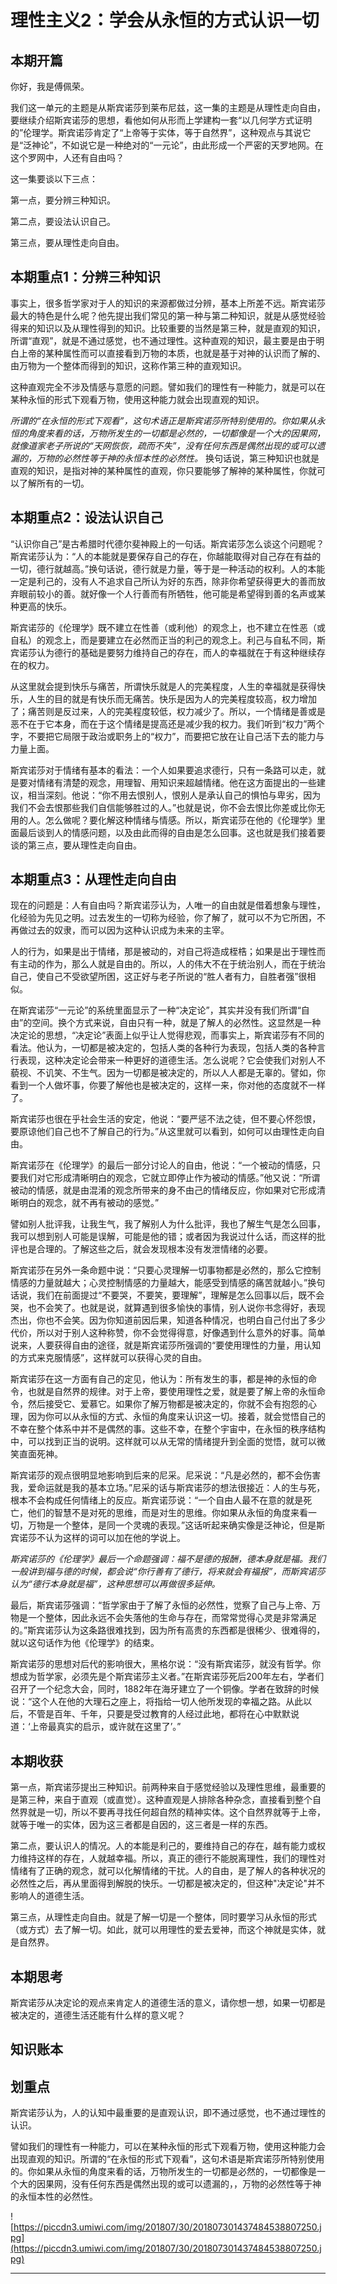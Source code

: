 # 理性主义2：学会从永恒的方式认识一切

## 本期开篇

你好，我是傅佩荣。

我们这一单元的主题是从斯宾诺莎到莱布尼兹，这一集的主题是从理性走向自由，要继续介绍斯宾诺莎的思想，看他如何从形而上学建构一套“以几何学方式证明的”伦理学。斯宾诺莎肯定了“上帝等于实体，等于自然界”，这种观点与其说它是“泛神论”，不如说它是一种绝对的“一元论”，由此形成一个严密的天罗地网。在这个罗网中，人还有自由吗？

这一集要谈以下三点：

第一点，要分辨三种知识。

第二点，要设法认识自己。

第三点，要从理性走向自由。

## 本期重点1：分辨三种知识

事实上，很多哲学家对于人的知识的来源都做过分辨，基本上所差不远。斯宾诺莎最大的特色是什么呢？他先提出我们常见的第一种与第二种知识，就是从感觉经验得来的知识以及从理性得到的知识。比较重要的当然是第三种，就是直观的知识，所谓“直观”，就是不通过感觉，也不通过理性。这种直观的知识，最主要是由于明白上帝的某种属性而可以直接看到万物的本质，也就是基于对神的认识而了解的、由万物为一个整体而得到的知识，这称作第三种的直观知识。

这种直观完全不涉及情感与意愿的问题。譬如我们的理性有一种能力，就是可以在某种永恒的形式下观看万物，使用这种能力就会出现直观的知识。

 *所谓的“在永恒的形式下观看”，这句术语正是斯宾诺莎所特别使用的。你如果从永恒的角度来看的话，万物所发生的一切都是必然的，一切都像是一个大的因果网，就像道家老子所说的“天网恢恢，疏而不失”，没有任何东西是偶然出现的或可以遗漏的，万物的必然性等于神的永恒本性的必然性。* 换句话说，第三种知识也就是直观的知识，是指对神的某种属性的直观，你只要能够了解神的某种属性，你就可以了解所有的一切。

## 本期重点2：设法认识自己

“认识你自己”是古希腊时代德尔斐神殿上的一句话。斯宾诺莎怎么谈这个问题呢？斯宾诺莎认为：“人的本能就是要保存自己的存在，你越能取得对自己存在有益的一切，德行就越高。”换句话说，德行就是力量，等于是一种活动的权利。人的本能一定是利己的，没有人不追求自己所认为好的东西，除非你希望获得更大的善而放弃眼前较小的善。就好像一个人行善而有所牺牲，他可能是希望得到善的名声或某种更高的快乐。

斯宾诺莎的《伦理学》既不建立在性善（或利他）的观念上，也不建立在性恶（或自私）的观念上，而是要建立在必然而正当的利己的观念上。利己与自私不同，斯宾诺莎认为德行的基础是要努力维持自己的存在，而人的幸福就在于有这种继续存在的权力。

从这里就会提到快乐与痛苦，所谓快乐就是人的完美程度，人生的幸福就是获得快乐，人生的目的就是有快乐而无痛苦。快乐是因为人的完美程度较高，权力增加了；痛苦则是反过来，人的完美程度较低，权力减少了。所以，一个情绪是善或是恶不在于它本身，而在于这个情绪是提高还是减少我的权力。我们听到“权力”两个字，不要把它局限于政治或职务上的“权力”，而要把它放在让自己活下去的能力与力量上面。

斯宾诺莎对于情绪有基本的看法：一个人如果要追求德行，只有一条路可以走，就是要对情绪有清楚的观念，用理智、用知识来超越情绪。他在这方面提出的一些建议，相当深刻。他说：“你不用去恨别人，恨别人是承认自己的惧怕与卑劣，因为我们不会去恨那些我们自信能够胜过的人。”也就是说，你不会去恨比你差或比你无用的人。怎么做呢？要化解这种情绪与情感。所以，斯宾诺莎在他的《伦理学》里面最后谈到人的情感问题，以及由此而得的自由是怎么回事。这也就是我们接着要谈的第三点，要从理性走向自由。

## 本期重点3：从理性走向自由

现在的问题是：人有自由吗？斯宾诺莎认为，人唯一的自由就是借着想象与理性，化经验为先见之明。过去发生的一切称为经验，你了解了，就可以不为它所困，不再做过去的奴隶，而可以因为这种认识成为未来的主宰。

人的行为，如果是出于情绪，那是被动的，对自己将造成桎梏；如果是出于理性而有主动的作为，那么人就是自由的。所以，人的伟大不在于统治别人，而在于统治自己，使自己不受欲望所困，这正好与老子所说的“胜人者有力，自胜者强”很相似。

在斯宾诺莎“一元论”的系统里面显示了一种“决定论”，其实并没有我们所谓“自由”的空间。换个方式来说，自由只有一种，就是了解人的必然性。这显然是一种决定论的思想，“决定论”表面上似乎让人觉得悲观，而事实上，斯宾诺莎有不同的看法。他认为，一切都是被决定的，包括人类的各种行为表现，包括人类的各种言行表现，这种决定论会带来一种更好的道德生活。怎么说呢？它会使我们对别人不藐视、不讥笑、不生气。因为一切都是被决定的，所以人人都是无辜的。譬如，你看到一个人做坏事，你要了解他也是被决定的，这样一来，你对他的态度就不一样了。

斯宾诺莎也很在乎社会生活的安定，他说：“要严惩不法之徒，但不要心怀怨恨，要原谅他们自己也不了解自己的行为。”从这里就可以看到，如何可以由理性走向自由。

斯宾诺莎在《伦理学》的最后一部分讨论人的自由，他说：“一个被动的情感，只要我们对它形成清晰明白的观念，它就立即停止作为被动的情感。”他又说：“所谓被动的情感，就是由混淆的观念所带来的身不由己的情绪反应，你如果对它形成清晰明白的观念，就不再有被动的感觉。”

譬如别人批评我，让我生气，我了解别人为什么批评，我也了解生气是怎么回事，我可以想到别人可能是误解，可能是他的错；或者因为我说过什么话，而这样的批评也是合理的。了解这些之后，就会发现根本没有发泄情绪的必要。

斯宾诺莎在另外一条命题中说：“只要心灵理解一切事物都是必然的，那么它控制情感的力量就越大；心灵控制情感的力量越大，能感受到情感的痛苦就越小。”换句话说，我们在前面提过“不要哭，不要笑，要理解”，理解是怎么回事以后，既不会哭，也不会笑了。也就是说，就算遇到很多愉快的事情，别人说你书念得好，表现杰出，你也不会笑。因为你知道前因后果，知道各种情况，也明白自己付出了多少代价，所以对于别人这种称赞，你不会觉得得意，好像遇到什么意外的好事。简单说来，人要获得自由的途径，就是斯宾诺莎所强调的“要使用理性的力量，用认知的方式来克服情感”，这样就可以获得心灵的自由。

斯宾诺莎在这一方面有自己的定见，他认为：所有发生的事，都是神的永恒的命令，也就是自然界的规律。对于上帝，要使用理性之爱，就是要了解上帝的永恒命令，然后接受它、爱慕它。如果你了解万物都是被决定的，你就不会有抱怨的心理，因为你可以从永恒的方式、永恒的角度来认识这一切。接着，就会觉悟自己的不幸在整个体系中并不是偶然的事。这些不幸，在整个宇宙中，在永恒的秩序结构中，可以找到正当的说明。这样就可以从无常的情绪提升到全面的觉悟，就可以微笑直面死神。

斯宾诺莎的观点很明显地影响到后来的尼采。尼采说：“凡是必然的，都不会伤害我，爱命运就是我的基本立场。”尼采的话与斯宾诺莎的想法很接近：人的生与死，根本不会构成任何情绪上的反应。斯宾诺莎说：“一个自由人最不在意的就是死亡，他们的智慧不是对死的思维，而是对生的思维。你如果从永恒的角度来看一切，万物是一个整体，是同一个灵魂的表现。”这话听起来确实像是泛神论，但是斯宾诺莎不认为这样的词可以加在他的学说上。

 *斯宾诺莎的《伦理学》最后一个命题强调：福不是德的报酬，德本身就是福。我们一般讲到福与德的时候，都会说“你行善有了德行，将来就会有福报”，而斯宾诺莎认为“德行本身就是福”，这种思想可以再做很多延伸。*

最后，斯宾诺莎强调：“哲学家由于了解了永恒的必然性，觉察了自己与上帝、万物是一个整体，因此永远不会失落他的生命与存在，而常常觉得心灵是非常满足的。”斯宾诺莎认为这条路很难找到，因为所有高贵的东西都是很稀少、很难得的，就以这句话作为他《伦理学》的结束。

斯宾诺莎的思想对后代的影响很大，黑格尔说：“没有斯宾诺莎，就没有哲学。你想成为哲学家，必须先是个斯宾诺莎主义者。”在斯宾诺莎死后200年左右，学者们召开了一个纪念大会，同时，1882年在海牙建立了一个铜像。学者在致辞的时候说：“这个人在他的大理石之座上，将指给一切人他所发现的幸福之路。从此以后，不管是百年、千年，只要是受过教育的人经过此地，都将在心中默默说道：‘上帝最真实的启示，或许就在这里了’。”

## 本期收获

第一点，斯宾诺莎提出三种知识。前两种来自于感觉经验以及理性思维，最重要的是第三种，来自于直观（或直觉）。这种直观是人排除各种杂念，直接看到整个自然界就是一切，所以不要再寻找任何超自然的精神实体。这个自然界就等于上帝，就等于唯一的实体，因为这三者都是自因的，这三者是一样的东西。

第二点，要认识人的情况。人的本能是利己的，要维持自己的存在，越有能力或权力维持这样的存在，人就越幸福。所以，真正的德行不能脱离理性，我们的理性对情绪有了正确的观念，就可以化解情绪的干扰。人的自由，是了解人的各种状况的必然性之后，再从里面得到解脱的快乐。一切都是被决定的，但这种"决定论"并不影响人的道德生活。

第三点，从理性走向自由。就是了解一切是一个整体，同时要学习从永恒的形式（或方式）去了解一切。如此，就可以用理性的爱去爱神，而这个神就是实体，就是自然界。

## 本期思考

斯宾诺莎从决定论的观点来肯定人的道德生活的意义，请你想一想，如果一切都是被决定的，道德生活还能有什么样的意义呢？

## 知识账本

## 划重点

斯宾诺莎认为，人的认知中最重要的是直观认识，即不通过感觉，也不通过理性的认识。

譬如我们的理性有一种能力，可以在某种永恒的形式下观看万物，使用这种能力会出现直观的知识。所谓的“在永恒的形式下观看”，这句术语是斯宾诺莎所特别使用的。你如果从永恒的角度来看的话，万物所发生的一切都是必然的，一切都像是一个大的因果网，没有任何东西是偶然出现的或可以遗漏的，，万物的必然性等于神的永恒本性的必然性。

![https://piccdn3.umiwi.com/img/201807/30/201807301437484538807250.jpg](https://piccdn3.umiwi.com/img/201807/30/201807301437484538807250.jpg)

---
